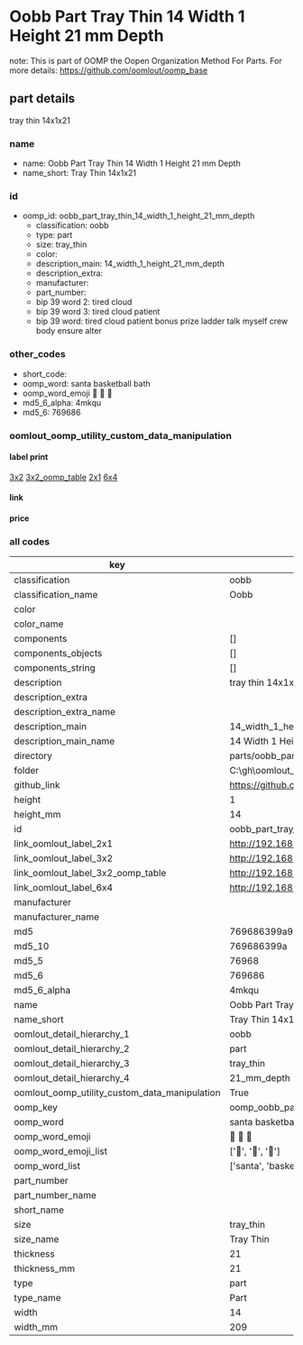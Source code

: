 # Oobb Part Tray Thin 14 Width 1 Height 21 mm Depth  

note: This is part of OOMP the Oopen Organization Method For Parts. For more details: https://github.com/oomlout/oomp_base

##  part details
  



tray thin 14x1x21



### name
* name: Oobb Part Tray Thin 14 Width 1 Height 21 mm Depth
* name_short: Tray Thin 14x1x21 
### id
* oomp_id: oobb_part_tray_thin_14_width_1_height_21_mm_depth
  * classification: oobb
  * type: part
  * size: tray_thin
  * color: 
  * description_main: 14_width_1_height_21_mm_depth
  * description_extra: 
  * manufacturer: 
  * part_number: 
  * bip 39 word 2: tired cloud
  * bip 39 word 3: tired cloud patient
  * bip 39 word: tired cloud patient bonus prize ladder talk myself crew body ensure alter

### other_codes
* short_code: 
* oomp_word: santa basketball bath
* oomp_word_emoji :santa: :basketball: :bath:
* md5_6_alpha: 4mkqu
* md5_6: 769686






### oomlout_oomp_utility_custom_data_manipulation
#### label print
[3x2](http://192.168.1.245:1112/?label=oomp%204mkqu)
[3x2_oomp_table](http://192.168.1.108:1112/?label=oomp%204mkqu)
[2x1](http://192.168.1.242:1112/?label=oomp%204mkqu)
[6x4](http://192.168.1.55:1112/?label=oomp%204mkqu)    

#### link

                              

#### price







### all codes 
| key | value |  
| --- | --- |  
| classification | oobb |  
| classification_name | Oobb |  
| color |  |  
| color_name |  |  
| components | [] |  
| components_objects | [] |  
| components_string | [] |  
| description | tray thin 14x1x21 |  
| description_extra |  |  
| description_extra_name |  |  
| description_main | 14_width_1_height_21_mm_depth |  
| description_main_name | 14 Width 1 Height 21 mm Depth |  
| directory | parts/oobb_part_tray_thin_14_width_1_height_21_mm_depth |  
| folder | C:\gh\oomlout_oobb_version_4_generated_parts\things\oobb_part_tray_thin_14_width_1_height_21_mm_depth |  
| github_link | https://github.com/oomlout/oomlout_oomp_part_src/tree/main/parts/oobb_part_tray_thin_14_width_1_height_21_mm_depth |  
| height | 1 |  
| height_mm | 14 |  
| id | oobb_part_tray_thin_14_width_1_height_21_mm_depth |  
| link_oomlout_label_2x1 | http://192.168.1.242:1112/?label=oomp%204mkqu |  
| link_oomlout_label_3x2 | http://192.168.1.245:1112/?label=oomp%204mkqu |  
| link_oomlout_label_3x2_oomp_table | http://192.168.1.108:1112/?label=oomp%204mkqu |  
| link_oomlout_label_6x4 | http://192.168.1.55:1112/?label=oomp%204mkqu |  
| manufacturer |  |  
| manufacturer_name |  |  
| md5 | 769686399a925bb1f1d5a197420aff15 |  
| md5_10 | 769686399a |  
| md5_5 | 76968 |  
| md5_6 | 769686 |  
| md5_6_alpha | 4mkqu |  
| name | Oobb Part Tray Thin 14 Width 1 Height 21 mm Depth |  
| name_short | Tray Thin 14x1x21  |  
| oomlout_detail_hierarchy_1 | oobb |  
| oomlout_detail_hierarchy_2 | part |  
| oomlout_detail_hierarchy_3 | tray_thin |  
| oomlout_detail_hierarchy_4 | 21_mm_depth |  
| oomlout_oomp_utility_custom_data_manipulation | True |  
| oomp_key | oomp_oobb_part_tray_thin_14_width_1_height_21_mm_depth |  
| oomp_word | santa basketball bath |  
| oomp_word_emoji | :santa: :basketball: :bath: |  
| oomp_word_emoji_list | [':santa:', ':basketball:', ':bath:'] |  
| oomp_word_list | ['santa', 'basketball', 'bath'] |  
| part_number |  |  
| part_number_name |  |  
| short_name |  |  
| size | tray_thin |  
| size_name | Tray Thin |  
| thickness | 21 |  
| thickness_mm | 21 |  
| type | part |  
| type_name | Part |  
| width | 14 |  
| width_mm | 209 |  

